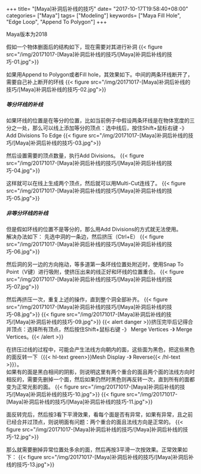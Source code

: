 +++
title= "[Maya]补洞后补线的技巧"
date= "2017-10-17T19:58:40+08:00"
categories= ["Maya"]
tags= ["Modeling"]
keywords= ["Maya Fill Hole", "Edge Loop", "Append To Polygon"]
+++

Maya版本为2018

假如一个物体删面后的结构如下，现在需要对其进行补洞
{{< figure src="/img/20171017-[Maya]补洞后补线的技巧/[Maya]补洞后补线的技巧-01.jpg">}}

如果用Append to Polygon或者Fill hole，其效果如下。中间的两条环线断开了，需要自己补上断开的环线
{{< figure src="/img/20171017-[Maya]补洞后补线的技巧/[Maya]补洞后补线的技巧-02.jpg">}}

##### 等分环线的补线
如果环线的位置是在等分的位置，比如当前例子中假设两条环线是在物体宽度的三分之一处，那么可以线上添加等分的顶点：选中线后，按住Shift+鼠标右键 -》 Add Divisions To Edge
{{< figure src="/img/20171017-[Maya]补洞后补线的技巧/[Maya]补洞后补线的技巧-03.jpg">}}

然后设置需要的顶点数量，执行Add Divisions。
{{< figure src="/img/20171017-[Maya]补洞后补线的技巧/[Maya]补洞后补线的技巧-04.jpg">}}

这样就可以在线上生成两个顶点，然后就可以用Multi-Cut连线了。
{{< figure src="/img/20171017-[Maya]补洞后补线的技巧/[Maya]补洞后补线的技巧-05.jpg">}}

##### 非等分环线的补线
但是假如环线的位置不是等分的，那么用Add Divisions的方式就无法使用。  
解决办法如下：
先选中洞的一条边，然后挤压（Ctrl+E）
{{< figure src="/img/20171017-[Maya]补洞后补线的技巧/[Maya]补洞后补线的技巧-06.jpg">}}

然后洞的另一边的方向拖动，等多道第一条环线位置处附近时，使用Snap To Point（V键）进行吸附，使挤压出来的线正好和环线的位置重合。
{{< figure src="/img/20171017-[Maya]补洞后补线的技巧/[Maya]补洞后补线的技巧-07.jpg">}}

然后再挤压一次，重复上述的操作，直到整个洞全部补齐。
{{< figure src="/img/20171017-[Maya]补洞后补线的技巧/[Maya]补洞后补线的技巧-08.jpg">}}
{{< figure src="/img/20171017-[Maya]补洞后补线的技巧/[Maya]补洞后补线的技巧-09.jpg">}}
{{< alert danger >}}挤压完毕后记得合并顶点：选择所有顶点，然后按住Shift+鼠标右键 -》 Merge Vertices -》 Merge Vertices。{{< /alert >}}

在挤压过线的过程中，可能会产生法线方向朝内的面，这些面为黑色，把这些黑色的面反转一下（{{< hl-text green>}}Mesh Display -》 Reverse{{< /hl-text >}}）。  
如果有的面是黑白相间的阴影，则说明这里有两个重合的面且两个面的法线方向时相反的，需要先删掉一个面，然后如果仍然时黑色则再反转一次，直到所有的面都变为正常光影的面。
{{< figure src="/img/20171017-[Maya]补洞后补线的技巧/[Maya]补洞后补线的技巧-10.jpg">}}
{{< figure src="/img/20171017-[Maya]补洞后补线的技巧/[Maya]补洞后补线的技巧-11.jpg">}}

面反转完后，然后按3看下平滑效果，看每个面是否有异常，如果有异常，且之前已经合并过顶点，则说明面有问题：两个重合的面且法线方向是正常的。
{{< figure src="/img/20171017-[Maya]补洞后补线的技巧/[Maya]补洞后补线的技巧-12.jpg">}}

那么就需要删掉异常位置处多余的面，然后再按3平滑一次按效果。正常效果如下：
{{< figure src="/img/20171017-[Maya]补洞后补线的技巧/[Maya]补洞后补线的技巧-13.jpg">}}